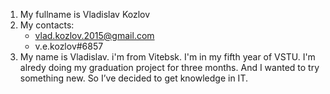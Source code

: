 1. My fullname is Vladislav Kozlov
2. My contacts:
    * vlad.kozlov.2015@gmail.com
    * v.e.kozlov#6857
3. My name is Vladislav. i'm from Vitebsk. I'm in my fifth year of VSTU. I'm alredy doing my graduation project for three months. And I wanted to try something new. So I’ve decided to get knowledge in IT.